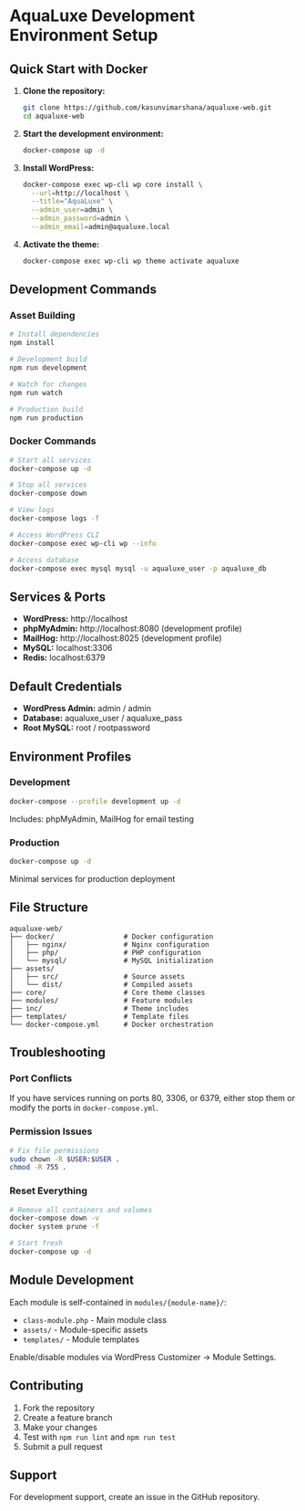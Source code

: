 # AquaLuxe Development Environment Setup

## Quick Start with Docker

1. **Clone the repository:**
   ```bash
   git clone https://github.com/kasunvimarshana/aqualuxe-web.git
   cd aqualuxe-web
   ```

2. **Start the development environment:**
   ```bash
   docker-compose up -d
   ```

3. **Install WordPress:**
   ```bash
   docker-compose exec wp-cli wp core install \
     --url=http://localhost \
     --title="AquaLuxe" \
     --admin_user=admin \
     --admin_password=admin \
     --admin_email=admin@aqualuxe.local
   ```

4. **Activate the theme:**
   ```bash
   docker-compose exec wp-cli wp theme activate aqualuxe
   ```

## Development Commands

### Asset Building
```bash
# Install dependencies
npm install

# Development build
npm run development

# Watch for changes
npm run watch

# Production build
npm run production
```

### Docker Commands
```bash
# Start all services
docker-compose up -d

# Stop all services
docker-compose down

# View logs
docker-compose logs -f

# Access WordPress CLI
docker-compose exec wp-cli wp --info

# Access database
docker-compose exec mysql mysql -u aqualuxe_user -p aqualuxe_db
```

## Services & Ports

- **WordPress:** http://localhost
- **phpMyAdmin:** http://localhost:8080 (development profile)
- **MailHog:** http://localhost:8025 (development profile)
- **MySQL:** localhost:3306
- **Redis:** localhost:6379

## Default Credentials

- **WordPress Admin:** admin / admin
- **Database:** aqualuxe_user / aqualuxe_pass
- **Root MySQL:** root / rootpassword

## Environment Profiles

### Development
```bash
docker-compose --profile development up -d
```
Includes: phpMyAdmin, MailHog for email testing

### Production
```bash
docker-compose up -d
```
Minimal services for production deployment

## File Structure

```
aqualuxe-web/
├── docker/                 # Docker configuration
│   ├── nginx/              # Nginx configuration
│   ├── php/                # PHP configuration
│   └── mysql/              # MySQL initialization
├── assets/
│   ├── src/                # Source assets
│   └── dist/               # Compiled assets
├── core/                   # Core theme classes
├── modules/                # Feature modules
├── inc/                    # Theme includes
├── templates/              # Template files
└── docker-compose.yml      # Docker orchestration
```

## Troubleshooting

### Port Conflicts
If you have services running on ports 80, 3306, or 6379, either stop them or modify the ports in `docker-compose.yml`.

### Permission Issues
```bash
# Fix file permissions
sudo chown -R $USER:$USER .
chmod -R 755 .
```

### Reset Everything
```bash
# Remove all containers and volumes
docker-compose down -v
docker system prune -f

# Start fresh
docker-compose up -d
```

## Module Development

Each module is self-contained in `modules/{module-name}/`:
- `class-module.php` - Main module class
- `assets/` - Module-specific assets
- `templates/` - Module templates

Enable/disable modules via WordPress Customizer → Module Settings.

## Contributing

1. Fork the repository
2. Create a feature branch
3. Make your changes
4. Test with `npm run lint` and `npm run test`
5. Submit a pull request

## Support

For development support, create an issue in the GitHub repository.